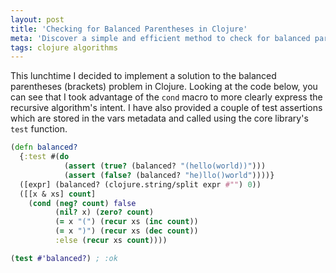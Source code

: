 ```yaml
---
layout: post
title: 'Checking for Balanced Parentheses in Clojure'
meta: 'Discover a simple and efficient method to check for balanced parentheses in Clojure using recursion and the cond macro.'
tags: clojure algorithms
---
```


This lunchtime I decided to implement a solution to the balanced parentheses (brackets) problem in Clojure.
Looking at the code below, you can see that I took advantage of the `cond` macro to more clearly express the recursive algorithm's intent.
I have also provided a couple of test assertions which are stored in the vars metadata and called using the core library's `test` function.

<!--more-->

```clojure
(defn balanced?
  {:test #(do
            (assert (true? (balanced? "(hello(world))")))
            (assert (false? (balanced? "he)llo()world"))))}
  ([expr] (balanced? (clojure.string/split expr #"") 0))
  ([[x & xs] count]
    (cond (neg? count) false
          (nil? x) (zero? count)
          (= x "(") (recur xs (inc count))
          (= x ")") (recur xs (dec count))
          :else (recur xs count))))

(test #'balanced?) ; :ok
```
